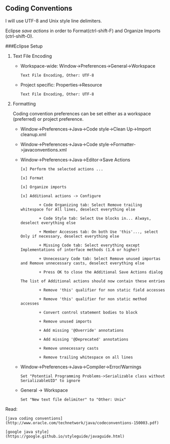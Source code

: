 ## Coding Conventions

I will use UTF-8 and Unix style line delimiters.

Eclipse *save actions* in order to Format(ctrl-shift-F) and Organize Imports (ctrl-shift-O).

###Eclipse Setup

1. Text File Encoding

	+	Workspace-wide: Window->Preferences->General->Workspace
		```
		Text File Encoding, Other: UTF-8
		``` 
	+ Project specific: Properties->Resource
		```
		Text File Encoding, Other: UTF-8
		```

2. Formatting

	Coding convention preferences can be set either as a workspace (preferred) or project preference.

	+	Window->Preferences->Java->Code style->Clean Up->Import cleanup.xml
	
	+	Window->Preferences->Java->Code style->Formatter->javaconventions.xml
	
	+	Window->Preferences->Java->Editor->Save Actions
	
			[x] Perform the selected actions ...
			
			[x] Format
			
			[x] Organize imports
			
			[x] Additional actions -> Configure

					+ Code Organizing tab: Select Remove trailing whitespace for All lines, deselect everything else

					+ Code Style tab: Select Use blocks in... Always, deselect everything else

					+ Member Accesses tab: On both Use 'this'..., select Only if necessary, deselect everything else

					+ Missing Code tab: Select everything except Implementations of interface methods (1.6 or higher)

					+ Unnecessary Code tab: Select Remove unused importas and Remove unnecessary casts, deselect everything else

					+ Press OK to close the Additional Save Actions dialog

			The list of Additional actions should now contain these entries

					+ Remove 'this' qualifier for non static field accesses

					+ Remove 'this' qualifier for non static method accesses

					+ Convert control statement bodies to block

					+ Remove unused imports

					+ Add missing '@Override' annotations

					+ Add missing '@Deprecated' annotations

					+ Remove unnecessary casts

					+ Remove trailing whitespace on all lines

	+	Window->Preferences->Java->Compiler->Error/Warnings

			Set "Potential Programming Problems->Serializable class without SerializableUID" to ignore

	+	General -> Workspace

			Set "New text file delimiter" to "Other: Unix"
			
Read:

	[java coding conventions](http://www.oracle.com/technetwork/java/codeconventions-150003.pdf)

	[google java style](https://google.github.io/styleguide/javaguide.html)
